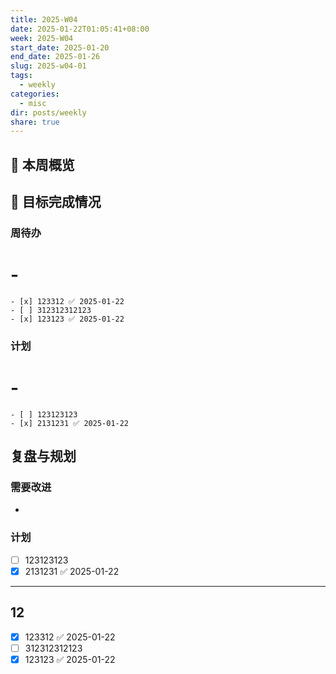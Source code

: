 ```yaml
---
title: 2025-W04
date: 2025-01-22T01:05:41+08:00
week: 2025-W04
start_date: 2025-01-20
end_date: 2025-01-26
slug: 2025-w04-01
tags:
  - weekly
categories:
  - misc
dir: posts/weekly
share: true
---
```

## 📅 本周概览

## 🎯 目标完成情况
### 周待办
# \-

    - [x] 123312 ✅ 2025-01-22
    - [ ] 312312312123
    - [x] 123123 ✅ 2025-01-22


### 计划
# \-

    - [ ] 123123123
    - [x] 2131231 ✅ 2025-01-22


## 复盘与规划

### 需要改进
- 

### 计划
- [ ] 123123123
- [x] 2131231 ✅ 2025-01-22

---
## 12

- [x] 123312 ✅ 2025-01-22
- [ ] 312312312123
- [x] 123123 ✅ 2025-01-22